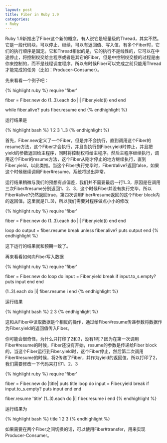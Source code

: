 ```yaml
---
layout: post
title: Fiber in Ruby 1.9
categories:
- Ruby
---
```

Ruby 1.9新推出了Fiber这个新的概念，有人说它是轻量级的Thread，其实不然。它是一段代码块，可以停止、继续，可以有返回值、写入值，有多个Fiber时，它们的执行顺序是固定。它和Thread相似的是，它的执行不是线性的，它可以在中途停止，将控制权交给主程序或者是其它的Fiber，但是中控制权交接的过程是由你来控制的，而不是线程调度程序。所以有时候Fiber可以完成之前只能用Thread才能完成的任务（比如：Producer-Consumer）。

先来看看一个例子吧：

{% highlight ruby %}
require 'fiber'

fiber = Fiber.new do
  (1..3).each do |i|
    Fiber.yield(i)
  end
end

while fiber.alive?
  puts fiber.resume
end
{% endhighlight %}

运行结果是

{% highlight bash %}
1
2
3
1..3
{% endhighlight %}

首先，Fiber.new定义了一个Fiber，但是并不会执行，直到调用这个Fiber的resume方法，这个Fiber才会执行，并且当执行到Fiber.yield时停止，并且把yield的参数返回给主程序，同时将控制权将给主程序。然后主程序继续执行，调用这个Fiber的resume方法，这个Fiber从刚才停止的地方继续执行，直到Fiber.yield，以此类推。当这个Fiber执行完毕时，Fiber#alive?返回false，如果这个时候继续调用Fiber#resume，系统将抛出异常。

运行结果稍微与我们的预想有点偏差，我们并不需要最后一行1..3，原因是在调用三次Fiber#resume分别返回1、2、3，这个时候Fiber并没有执行完毕，所以Fiber#alive?仍然返回true，第四次调用Fiber#resume返回的这个Fiber block内的返回值，这里就是(1..3)，所以我们需要对程序做点小小的修改

{% highlight ruby %}
require 'fiber'

fiber = Fiber.new do
  (1..3).each do |i|
    Fiber.yield(i)
  end
end

loop do
  output = fiber.resume
  break unless fiber.alive?
  puts output
end
{% endhighlight %}

这下运行的结果就和预期一致了。

再来看看如何向Fiber写入数据

{% highlight ruby %}
require 'fiber'

fiber = Fiber.new do
  loop do
    input = Fiber.yield
    break if input.to_s.empty?
    puts input
  end
end

(1..3).each do |i|
  fiber.resume i
end
{% endhighlight %}

运行结果

{% highlight bash %}
2
3
{% endhighlight %}

这和从Fiber中读取数据是个相反的操作，通过给Fiber#resume传递参数将数据作为Fiber.yield的返回值传入Fiber。

你可能会很奇怪，为什么只打印了2和3，没有1呢？因为在第一次调用Fiber#resume的时候，Fiber还没有开始，resume的参数是传递给Fiber block的，当这个Fiber运行到Fiber.yield时，这个Fiber停止，然后第二次调用Fiber#resume的时候，将2传递了Fiber，并作为yield的返回值，所以打印了2，我们需要修改一下代码来打印1、2、3

{% highlight ruby %}
require 'fiber'

fiber = Fiber.new do |title|
  puts title
  loop do
    input = Fiber.yield
    break if input.to_s.empty?
    puts input
  end
end

fiber.resume 'title'
(1..3).each do |i|
  fiber.resume i
end
{% endhighlight %}

运行结果为

{% highlight bash %}
title
1
2
3
{% endhighlight %}

如果需要在两个Fiber之间切换的话，可以使用Fiber#transfer，用来实现Producer-Consumer。

